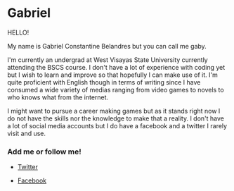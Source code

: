 # Gabriel
HELLO!

My name is Gabriel Constantine Belandres but you can call me gaby.

I'm currently an undergrad at West Visayas State University currently attending the BSCS course.
I don't have a lot of experience with coding yet but I wish to learn and improve so that hopefully I can make use of it.
I'm quite proficient with English though in terms of writing since I have consumed a wide variety of medias ranging from video games to novels to who knows what from the internet.

I might want to pursue a career making games but as it stands right now I do not have the skills nor the knowledge to make that a reality.
I don't have a lot of social media accounts but I do have a facebook and a twitter I rarely visit and use. 

### Add me or follow me!
* [Twitter](https://twitter.com/Gabriel06153159) 

* [Facebook](https://www.facebook.com/gabrielconstantine.belandres)
